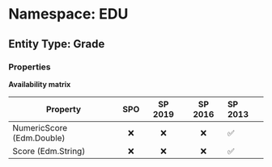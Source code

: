 # Namespace: EDU

## Entity Type: Grade

### Properties

**Availability matrix**

Property | SPO | SP 2019 | SP 2016 | SP 2013
----------|:---:|:-------:|:-------:|:-------
NumericScore (Edm.Double) | ❌ | ❌ | ❌ | ✅
Score (Edm.String) | ❌ | ❌ | ❌ | ✅